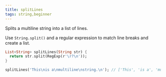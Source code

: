 ```yaml
---
title: splitLines
tags: string,beginner
---
```


Splits a multiline string into a list of lines.

Use `String.split()` and a regular expression to match line breaks and create a list.

```dart
List<String> splitLines(String str) {
  return str.split(RegExp(r'\r?\n'));
}
```

```dart
splitLines('This\nis a\nmultiline\nstring.\n'); // ['This', 'is a', 'multiline', 'string.' , '']
```
